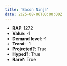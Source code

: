 ```yaml
---
title: 'Bacon Ninja'
date: 2025-08-06T00:00:00Z
---
```

- **RAP**: 1272
- **Value**: -1
- **Demand level**: -1
- **Trend**: -1
- **Projected?**: True
- **Hyped?**: True
- **Rare?**: True

